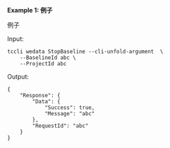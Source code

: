 **Example 1: 例子**

例子

Input: 

```
tccli wedata StopBaseline --cli-unfold-argument  \
    --BaselineId abc \
    --ProjectId abc
```

Output: 
```
{
    "Response": {
        "Data": {
            "Success": true,
            "Message": "abc"
        },
        "RequestId": "abc"
    }
}
```

